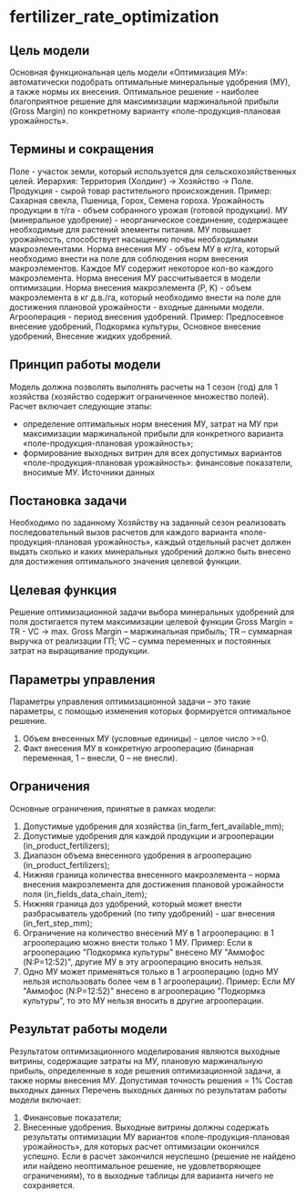 # fertilizer_rate_optimization
## Цель модели
Основная функциональная цель модели «Оптимизация МУ»: автоматически подобрать оптимальные минеральные удобрения (МУ), а также нормы их внесения. Оптимальное решение - наиболее благоприятное решение для максимизации маржинальной прибыли (Gross Margin) по конкретному варианту «поле-продукция-плановая урожайность».
## Термины и сокращения
Поле - участок земли, который используется для сельскохозяйственных целей. Иерархия: Территория (Холдинг) -> Хозяйство -> Поле.
Продукция - сырой товар растительного происхождения. Пример: Сахарная свекла, Пшеница, Горох, Семена гороха.
Урожайность продукции в т/га - объем собранного урожая (готовой продукции).
МУ (минеральное удобрение) - неорганическое соединение, содержащее необходимые для растений элементы питания. МУ повышает урожайность, способствует насыщению почвы необходимыми макроэлементами.
Норма внесения МУ - объем МУ в кг/га, который необходимо внести на поле для соблюдения норм внесения макроэлементов. Каждое МУ содержит некоторое кол-во каждого макроэлемента. Норма внесения МУ рассчитывается в модели оптимизации. 
Норма внесения макроэлемента (P, K) - объем макроэлемента в кг д.в./га, который необходимо внести на поле для достижения плановой урожайности - входные данными модели.
Агрооперация - период внесения удобрений. Пример: Предпосевное внесение удобрений, Подкормка культуры, Основное внесение удобрений, Внесение жидких удобрений.
## Принцип работы модели
Модель должна позволять выполнять расчеты на 1 сезон (год) для 1 хозяйства (хозяйство содержит ограниченное множество полей).
Расчет включает следующие этапы:
*	определение оптимальных норм внесения МУ, затрат на МУ при максимизации маржинальной прибыли для конкретного варианта «поле-продукция-плановая урожайность»;
*	формирование выходных витрин для всех допустимых вариантов «поле-продукция-плановая урожайность»: финансовые показатели, вносимые МУ.
Источники данных
## Постановка задачи 
Необходимо по заданному Хозяйству на заданный сезон реализовать последовательный вызов расчетов для каждого варианта «поле-продукция-плановая урожайность», каждый отдельный расчет должен выдать сколько и каких минеральных удобрений должно быть внесено для достижения оптимального значения целевой функции.
## Целевая функция
Решение оптимизационной задачи выбора минеральных удобрений для поля достигается путем максимизации целевой функции Gross Margin = TR - VC → max.
Gross Margin – маржинальная прибыль;
TR – суммарная выручка от реализации ГП;
VC – сумма переменных и постоянных затрат на выращивание продукции.
## Параметры управления
Параметры управления оптимизационной задачи – это такие параметры, с помощью изменения которых формируется оптимальное решение.
1.	Объем внесенных МУ (условные единицы) - целое число >=0.
2.	Факт внесения МУ в конкретную агрооперацию (бинарная переменная, 1 – внесли, 0 – не внесли).
##	Ограничения
Основные ограничения, принятые в рамках модели:
1.	Допустимые удобрения для хозяйства (in_farm_fert_available_mm);
2.	Допустимые удобрения для каждой продукции и агрооперации (in_product_fertilizers);
3.	Диапазон объема внесенного удобрения в агрооперацию (in_product_fertilizers);
4.	Нижняя граница количества внесенного макроэлемента – норма внесения макроэлемента для достижения плановой урожайности поля (in_fields_data_chain_item);
5.	Нижняя граница доз удобрений, который может внести разбрасыватель удобрений (по типу удобрений) - шаг внесения (in_fert_step_mm);
6.	Ограничение на количество внесений МУ в 1 агрооперацию: в 1 агрооперацию можно внести только 1 МУ. Пример: Если в агрооперацию "Подкормка культуры" внесено МУ "Аммофос (N:P=12:52)", другие МУ в эту агрооперацию вносить нельзя.
7.	Одно МУ может применяться только в 1 агрооперацию (одно МУ нельзя использовать более чем в 1 агрооперации). Пример: Если МУ "Аммофос (N:P=12:52)" внесено в агрооперацию "Подкормка культуры", то это МУ нельзя вносить в другие агрооперации.
## Результат работы модели
Результатом оптимизационного моделирования являются выходные витрины, содержащие затраты на МУ, плановую маржинальную прибыль, определенные в ходе решения оптимизационной задачи, а также нормы внесения МУ.
Допустимая точность решения = 1%
Состав выходных данных
Перечень выходных данных по результатам работы модели включает:
1.	Финансовые показатели;
2.	Внесенные удобрения.
Выходные витрины должны содержать результаты оптимизации МУ вариантов «поле-продукция-плановая урожайность», для которых расчет оптимизации окончился успешно.
Если в расчет закончился неуспешно (решение не найдено или найдено неоптимальное решение, не удовлетворяющее ограничениям), то в выходные таблицы для варианта ничего не сохраняется.
